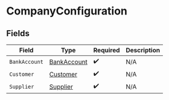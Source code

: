 # CompanyConfiguration


## Fields

| Field                                             | Type                                              | Required                                          | Description                                       |
| ------------------------------------------------- | ------------------------------------------------- | ------------------------------------------------- | ------------------------------------------------- |
| `BankAccount`                                     | [BankAccount](../../models/shared/bankaccount.md) | :heavy_check_mark:                                | N/A                                               |
| `Customer`                                        | [Customer](../../models/shared/customer.md)       | :heavy_check_mark:                                | N/A                                               |
| `Supplier`                                        | [Supplier](../../models/shared/supplier.md)       | :heavy_check_mark:                                | N/A                                               |